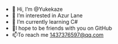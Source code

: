 - 👋 Hi, I’m @Yukekaze
- 👀 I’m interested in Azur Lane
- 🌱 I’m currently learning C#
- 💞I hope to be friends with you on GitHub
- 📫To reach me 1437376597@qq.com

<!---
Yukekaze/Yukekaze is a ✨ special ✨ repository because its `README.md` (this file) appears on your GitHub profile.
You can click the Preview link to take a look at your changes.
--->

